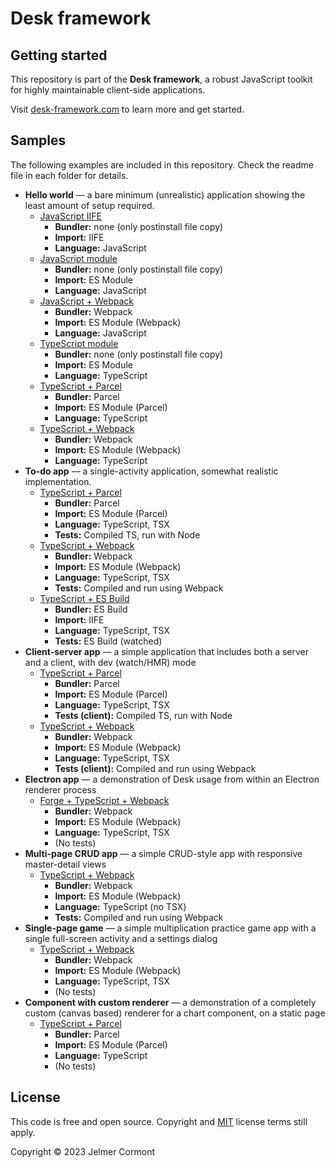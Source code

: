 # Desk framework

## Getting started

This repository is part of the **Desk framework**, a robust JavaScript toolkit for highly maintainable client-side applications.

Visit [desk-framework.com](https://desk-framework.com) to learn more and get started.

## Samples

The following examples are included in this repository. Check the readme file in each folder for details.

- **Hello world** — a bare minimum (unrealistic) application showing the least amount of setup required.
  - [JavaScript IIFE](./hello-iife-js)
    - **Bundler:** none (only postinstall file copy)
    - **Import:** IIFE
    - **Language:** JavaScript
  - [JavaScript module](./hello-esm-js)
    - **Bundler:** none (only postinstall file copy)
    - **Import:** ES Module
    - **Language:** JavaScript
  - [JavaScript + Webpack](./hello-webpack-js)
    - **Bundler:** Webpack
    - **Import:** ES Module (Webpack)
    - **Language:** JavaScript
  - [TypeScript module](./hello-esm-ts)
    - **Bundler:** none (only postinstall file copy)
    - **Import:** ES Module
    - **Language:** TypeScript
  - [TypeScript + Parcel](./hello-parcel-ts)
    - **Bundler:** Parcel
    - **Import:** ES Module (Parcel)
    - **Language:** TypeScript
  - [TypeScript + Webpack](./hello-webpack-ts)
    - **Bundler:** Webpack
    - **Import:** ES Module (Webpack)
    - **Language:** TypeScript
- **To-do app** — a single-activity application, somewhat realistic implementation.
  - [TypeScript + Parcel](./todo-parcel-tsx)
    - **Bundler:** Parcel
    - **Import:** ES Module (Parcel)
    - **Language:** TypeScript, TSX
    - **Tests:** Compiled TS, run with Node
  - [TypeScript + Webpack](./todo-webpack-tsx)
    - **Bundler:** Webpack
    - **Import:** ES Module (Webpack)
    - **Language:** TypeScript, TSX
    - **Tests:** Compiled and run using Webpack
  - [TypeScript + ES Build](./todo-esbuild-tsx)
    - **Bundler:** ES Build
    - **Import:** IIFE
    - **Language:** TypeScript, TSX
    - **Tests:** ES Build (watched)
- **Client-server app** — a simple application that includes both a server and a client, with dev (watch/HMR) mode
  - [TypeScript + Parcel](./server-client-parcel/)
    - **Bundler:** Parcel
    - **Import:** ES Module (Parcel)
    - **Language:** TypeScript, TSX
    - **Tests (client):** Compiled TS, run with Node
  - [TypeScript + Webpack](./server-client-webpack/)
    - **Bundler:** Webpack
    - **Import:** ES Module (Webpack)
    - **Language:** TypeScript, TSX
    - **Tests (client):** Compiled and run using Webpack
- **Electron app** — a demonstration of Desk usage from within an Electron renderer process
  - [Forge + TypeScript + Webpack](./electron-forge-tsx/)
    - **Bundler:** Webpack
    - **Import:** ES Module (Webpack)
    - **Language:** TypeScript, TSX
    - (No tests)
- **Multi-page CRUD app** — a simple CRUD-style app with responsive master-detail views
  - [TypeScript + Webpack](./crud-webpack-ts/)
    - **Bundler:** Webpack
    - **Import:** ES Module (Webpack)
    - **Language:** TypeScript (no TSX)
    - **Tests:** Compiled and run using Webpack
- **Single-page game** — a simple multiplication practice game app with a single full-screen activity and a settings dialog
  - [TypeScript + Webpack](./game-webpack-tsx/)
    - **Bundler:** Webpack
    - **Import:** ES Module (Webpack)
    - **Language:** TypeScript, TSX
    - (No tests)
- **Component with custom renderer** — a demonstration of a completely custom (canvas based) renderer for a chart component, on a static page
  - [TypeScript + Parcel](./custom-render-parcel-ts/)
    - **Bundler:** Parcel
    - **Import:** ES Module (Parcel)
    - **Language:** TypeScript
    - (No tests)

## License

This code is free and open source. Copyright and [MIT](https://opensource.org/licenses/MIT) license terms still apply.

Copyright &copy; 2023 Jelmer Cormont
